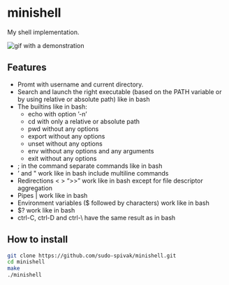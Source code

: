 # minishell
My shell implementation.

![gif with a demonstration](https://github.com/sudo-spivak/minishell/blob/master/minishell.gif)

## Features
* Promt with username and current directory.
* Search and launch the right executable (based on the PATH variable or by using
relative or absolute path) like in bash
* The builtins like in bash:
  * echo with option ’-n’
  * cd with only a relative or absolute path
  * pwd without any options
  * export without any options
  * unset without any options
  * env without any options and any arguments
  * exit without any options
* ; in the command separate commands like in bash
* ’ and " work like in bash include multiline commands
* Redirections < > “>>” work like in bash except for file descriptor aggregation
* Pipes | work like in bash
* Environment variables ($ followed by characters) work like in bash
* $? work like in bash
* ctrl-C, ctrl-D and ctrl-\ have the same result as in bash

## How to install
```bash
git clone https://github.com/sudo-spivak/minishell.git
cd minishell
make
./minishell
```
